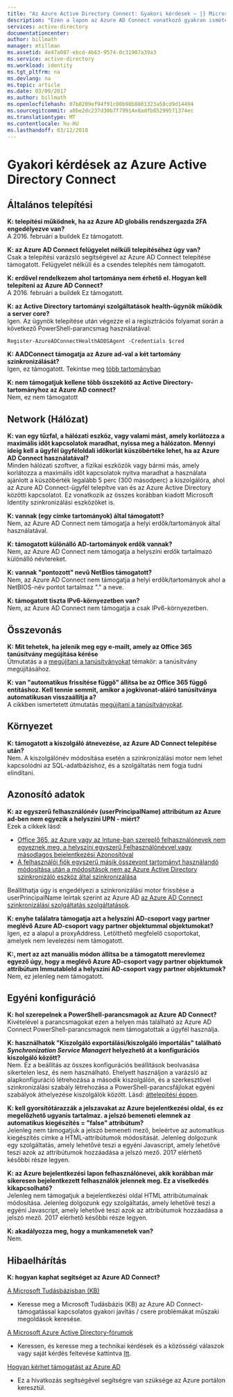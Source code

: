 ```yaml
---
title: "Az Azure Active Directory Connect: Gyakori kérdések – |} Microsoft Docs"
description: "Ezen a lapon az Azure AD Connect vonatkozó gyakran ismételt kérdések."
services: active-directory
documentationcenter: 
author: billmath
manager: mtillman
ms.assetid: 4e47a087-ebcd-4b63-9574-0c31907a39a3
ms.service: active-directory
ms.workload: identity
ms.tgt_pltfrm: na
ms.devlang: na
ms.topic: article
ms.date: 03/09/2017
ms.author: billmath
ms.openlocfilehash: 07b0209ef94f91c00b98b8801323a58cd9d14494
ms.sourcegitcommit: a0be2dc237d30b7f79914e8adfb85299571374ec
ms.translationtype: MT
ms.contentlocale: hu-HU
ms.lasthandoff: 03/12/2018
---
```

# <a name="frequently-asked-questions-for-azure-active-directory-connect"></a>Gyakori kérdések az Azure Active Directory Connect

## <a name="general-installation"></a>Általános telepítési
**K: telepítési működnek, ha az Azure AD globális rendszergazda 2FA engedélyezve van?**  
A 2016. februári a buildek Ez támogatott.

**K: az Azure AD Connect felügyelet nélküli telepítéséhez úgy van?**  
Csak a telepítési varázsló segítségével az Azure AD Connect telepítése támogatott. Felügyelet nélküli és a csendes telepítés nem támogatott.

**K: erdővel rendelkezem ahol tartománya nem érhető el. Hogyan kell telepíteni az Azure AD Connect?**  
A 2016. februári a buildek Ez támogatott.

**K: az Active Directory tartományi szolgáltatások health-ügynök működik a server core?**  
Igen. Az ügynök telepítése után végezze el a regisztrációs folyamat során a következő PowerShell-parancsmag használatával: 

`Register-AzureADConnectHealthADDSAgent -Credentials $cred`

**K: AADConnect támogatja az Azure ad-val a két tartomány szinkronizálását?**</br>
Igen, ez támogatott. Tekintse meg [több tartományban](active-directory-aadconnect-multiple-domains.md)
 
**K: nem támogatjuk kellene több összekötő az Active Directory-tartományhoz az Azure AD connect?**</br> Nem, ez nem támogatott 

## <a name="network"></a>Network (Hálózat)
**K: van egy tűzfal, a hálózati eszköz, vagy valami mást, amely korlátozza a maximális időt kapcsolatok maradhat, nyissa meg a hálózaton. Mennyi ideig kell a ügyfél ügyféloldali időkorlát küszöbértéke lehet, ha az Azure AD Connect használatával?**  
Minden hálózati szoftver, a fizikai eszközök vagy bármi más, amely korlátozza a maximális időt kapcsolatok nyitva maradhat a használata ajánlott a küszöbérték legalább 5 perc (300 másodperc) a kiszolgálóra, ahol az Azure AD Connect-ügyfél telepítve van és az Azure Active Directory közötti kapcsolatot. Ez vonatkozik az összes korábban kiadott Microsoft Identity szinkronizálási eszközöket is.

**K: vannak (egy címke tartományok) által támogatott?**  
Nem, az Azure AD Connect nem támogatja a helyi erdők/tartományok által használatával.

**K: támogatott különálló AD-tartományok erdők vannak?**  
Nem, az Azure AD Connect nem támogatja a helyszíni erdők tartalmazó különálló névtereket.

**K: vannak "pontozott" nevű NetBios támogatott?**  
Nem, az Azure AD Connect nem támogatja a helyi erdők/tartományok ahol a NetBIOS-név pontot tartalmaz "." a neve.

**K: támogatott tiszta IPv6-környezetben van?**  
Nem, az Azure AD Connect nem támogatja a csak IPv6-környezetben.

## <a name="federation"></a>Összevonás
**K: Mit tehetek, ha jelenik meg egy e-mailt, amely az Office 365 tanúsítvány megújítása kérése**  
Útmutatás a a [megújítani a tanúsítványokat](active-directory-aadconnect-o365-certs.md) témakör: a tanúsítvány megújításához.

**K: van "automatikus frissítése függő" állítsa be az Office 365 függő entitáshoz. Kell tennie semmit, amikor a jogkivonat-aláíró tanúsítványa automatikusan visszaállítja a?**  
A cikkben ismertetett útmutatás [megújítani a tanúsítványokat](active-directory-aadconnect-o365-certs.md).

## <a name="environment"></a>Környezet
**K: támogatott a kiszolgáló átnevezése, az Azure AD Connect telepítése után?**  
Nem. A kiszolgálónév módosítása esetén a szinkronizálási motor nem lehet kapcsolódni az SQL-adatbázishoz, és a szolgáltatás nem fogja tudni elindítani.

## <a name="identity-data"></a>Azonosító adatok
**K: az egyszerű felhasználónév (userPrincipalName) attribútum az Azure ad-ben nem egyezik a helyszíni UPN - miért?**  
Ezek a cikkek lásd:

* [Office 365, az Azure vagy az Intune-ban szereplő felhasználónevek nem egyeznek meg, a helyszíni egyszerű Felhasználónévvel vagy másodlagos bejelentkezési Azonosítóval](https://support.microsoft.com/en-us/kb/2523192)
* [A felhasználói fiók egyszerű másik összevont tartományt használandó módosítása után a módosítások nem az Azure Active Directory szinkronizáló eszköz által szinkronizálása](https://support.microsoft.com/en-us/kb/2669550)

Beállíthatja úgy is engedélyezi a szinkronizálási motor frissítése a userPrincipalName leírtak szerint az Azure AD [az Azure AD Connect szinkronizálási szolgáltatás szolgáltatások](active-directory-aadconnectsyncservice-features.md).

**K: enyhe találatra támogatja azt a helyszíni AD-csoport vagy partner meglévő Azure AD-csoport vagy partner objektummal objektumokat?**  
Igen, ez a alapul a proxyAddress.  Letölthető megfelelő csoportokat, amelyek nem levelezési nem támogatott.

**K:, mert az azt manuális módon állítsa be a támogatott merevlemez egyező úgy, hogy a meglévő Azure AD-csoport vagy partner objektumok attribútum ImmutableId a helyszíni AD-csoport vagy partner objektumok?**  
Nem, ez jelenleg nem támogatott.

## <a name="custom-configuration"></a>Egyéni konfiguráció
**K: hol szerepelnek a PowerShell-parancsmagok az Azure AD Connect?**  
Kivételével a parancsmagokat ezen a helyen más található az Azure AD Connect PowerShell-parancsmagok nem támogatottak a ügyfél használja.

**K: használhatok "Kiszolgáló exportálási/kiszolgáló importálás" található *Synchronization Service Managert* helyezhető át a konfigurációs kiszolgáló között?**  
Nem. Ez a beállítás az összes konfigurációs beállítások beolvasása sikertelen lesz, és nem használható. Ehelyett használjon a varázsló az alapkonfiguráció létrehozása a második kiszolgálón, és a szerkesztővel szinkronizálási szabály létrehozása a PowerShell-parancsfájlokat egyéni szabályok áthelyezése kiszolgálók között. Lásd: [áttelepítési éppen](active-directory-aadconnect-upgrade-previous-version.md#swing-migration).

**K: kell gyorsítótárazzák a jelszavakat az Azure bejelentkezési oldal, és ez megelőzhető ugyanis tartalmaz. a jelszó bemeneti elemnek az automatikus kiegészítés = "false" attribútum?**</br>
Jelenleg nem támogatjuk a jelszó bemeneti mező, beleértve az automatikus kiegészítés címke a HTML-attribútumok módosítását. Jelenleg dolgozunk egy szolgáltatás, amely lehetővé teszi a egyéni Javascript, amely lehetővé teszi azok az attribútumok hozzáadása a jelszó mező. 2017 elérhető későbbi része legyen.

**K: az Azure bejelentkezési lapon felhasználónevei, akik korábban már sikeresen bejelentkezett felhasználók jelennek meg.  Ez a viselkedés kikapcsolható?**</br>
Jelenleg nem támogatjuk a bejelentkezési oldal HTML attribútumainak módosítása. Jelenleg dolgozunk egy szolgáltatás, amely lehetővé teszi a egyéni Javascript, amely lehetővé teszi azok az attribútumok hozzáadása a jelszó mező. 2017 elérhető későbbi része legyen.

**K: akadályozza meg, hogy a munkamenetek van?**</br>
Nem.

## <a name="troubleshooting"></a>Hibaelhárítás
**K: hogyan kaphat segítséget az Azure AD Connect?**

[A Microsoft Tudásbázisban (KB)](https://www.microsoft.com/en-us/Search/result.aspx?q=azure%20active%20directory%20connect&form=mssupport)

* Keresse meg a Microsoft Tudásbázis (KB) az Azure AD Connect-támogatással kapcsolatos gyakori javítás / csere problémákat műszaki megoldások keresése.

[A Microsoft Azure Active Directory-fórumok](https://social.msdn.microsoft.com/Forums/azure/en-US/home?forum=WindowsAzureAD)

* Keressen, és keresse meg a technikai kérdések és a közösségi válaszok vagy saját kérdés feltevése kattintva [Itt](https://social.msdn.microsoft.com/Forums/azure/en-US/newthread?category=windowsazureplatform&forum=WindowsAzureAD&prof=required).

[Hogyan kérhet támogatást az Azure AD](https://docs.microsoft.com/azure/active-directory/active-directory-troubleshooting-support-howto)

* Ez a hivatkozás segítségével segítségre van szüksége az Azure portálon keresztül.

